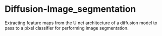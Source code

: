 # Diffusion-Image_segmentation
Extracting feature maps from the U net architecture of a diffusion model to pass to a pixel classifier for performing image segmentation.
